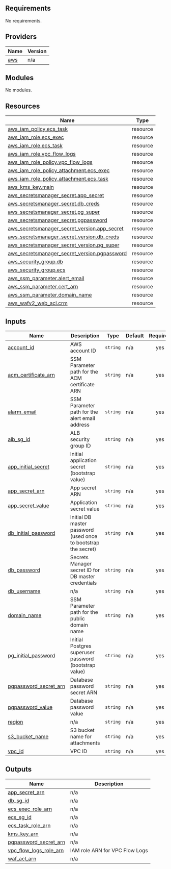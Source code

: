 ## Requirements

No requirements.

## Providers

| Name | Version |
|------|---------|
| <a name="provider_aws"></a> [aws](#provider\_aws) | n/a |

## Modules

No modules.

## Resources

| Name | Type |
|------|------|
| [aws_iam_policy.ecs_task](https://registry.terraform.io/providers/hashicorp/aws/latest/docs/resources/iam_policy) | resource |
| [aws_iam_role.ecs_exec](https://registry.terraform.io/providers/hashicorp/aws/latest/docs/resources/iam_role) | resource |
| [aws_iam_role.ecs_task](https://registry.terraform.io/providers/hashicorp/aws/latest/docs/resources/iam_role) | resource |
| [aws_iam_role.vpc_flow_logs](https://registry.terraform.io/providers/hashicorp/aws/latest/docs/resources/iam_role) | resource |
| [aws_iam_role_policy.vpc_flow_logs](https://registry.terraform.io/providers/hashicorp/aws/latest/docs/resources/iam_role_policy) | resource |
| [aws_iam_role_policy_attachment.ecs_exec](https://registry.terraform.io/providers/hashicorp/aws/latest/docs/resources/iam_role_policy_attachment) | resource |
| [aws_iam_role_policy_attachment.ecs_task](https://registry.terraform.io/providers/hashicorp/aws/latest/docs/resources/iam_role_policy_attachment) | resource |
| [aws_kms_key.main](https://registry.terraform.io/providers/hashicorp/aws/latest/docs/resources/kms_key) | resource |
| [aws_secretsmanager_secret.app_secret](https://registry.terraform.io/providers/hashicorp/aws/latest/docs/resources/secretsmanager_secret) | resource |
| [aws_secretsmanager_secret.db_creds](https://registry.terraform.io/providers/hashicorp/aws/latest/docs/resources/secretsmanager_secret) | resource |
| [aws_secretsmanager_secret.pg_super](https://registry.terraform.io/providers/hashicorp/aws/latest/docs/resources/secretsmanager_secret) | resource |
| [aws_secretsmanager_secret.pgpassword](https://registry.terraform.io/providers/hashicorp/aws/latest/docs/resources/secretsmanager_secret) | resource |
| [aws_secretsmanager_secret_version.app_secret](https://registry.terraform.io/providers/hashicorp/aws/latest/docs/resources/secretsmanager_secret_version) | resource |
| [aws_secretsmanager_secret_version.db_creds](https://registry.terraform.io/providers/hashicorp/aws/latest/docs/resources/secretsmanager_secret_version) | resource |
| [aws_secretsmanager_secret_version.pg_super](https://registry.terraform.io/providers/hashicorp/aws/latest/docs/resources/secretsmanager_secret_version) | resource |
| [aws_secretsmanager_secret_version.pgpassword](https://registry.terraform.io/providers/hashicorp/aws/latest/docs/resources/secretsmanager_secret_version) | resource |
| [aws_security_group.db](https://registry.terraform.io/providers/hashicorp/aws/latest/docs/resources/security_group) | resource |
| [aws_security_group.ecs](https://registry.terraform.io/providers/hashicorp/aws/latest/docs/resources/security_group) | resource |
| [aws_ssm_parameter.alert_email](https://registry.terraform.io/providers/hashicorp/aws/latest/docs/resources/ssm_parameter) | resource |
| [aws_ssm_parameter.cert_arn](https://registry.terraform.io/providers/hashicorp/aws/latest/docs/resources/ssm_parameter) | resource |
| [aws_ssm_parameter.domain_name](https://registry.terraform.io/providers/hashicorp/aws/latest/docs/resources/ssm_parameter) | resource |
| [aws_wafv2_web_acl.crm](https://registry.terraform.io/providers/hashicorp/aws/latest/docs/resources/wafv2_web_acl) | resource |

## Inputs

| Name | Description | Type | Default | Required |
|------|-------------|------|---------|:--------:|
| <a name="input_account_id"></a> [account\_id](#input\_account\_id) | AWS account ID | `string` | n/a | yes |
| <a name="input_acm_certificate_arn"></a> [acm\_certificate\_arn](#input\_acm\_certificate\_arn) | SSM Parameter path for the ACM certificate ARN | `string` | n/a | yes |
| <a name="input_alarm_email"></a> [alarm\_email](#input\_alarm\_email) | SSM Parameter path for the alert email address | `string` | n/a | yes |
| <a name="input_alb_sg_id"></a> [alb\_sg\_id](#input\_alb\_sg\_id) | ALB security group ID | `string` | n/a | yes |
| <a name="input_app_initial_secret"></a> [app\_initial\_secret](#input\_app\_initial\_secret) | Initial application secret (bootstrap value) | `string` | n/a | yes |
| <a name="input_app_secret_arn"></a> [app\_secret\_arn](#input\_app\_secret\_arn) | App secret ARN | `string` | n/a | yes |
| <a name="input_app_secret_value"></a> [app\_secret\_value](#input\_app\_secret\_value) | Application secret value | `string` | n/a | yes |
| <a name="input_db_initial_password"></a> [db\_initial\_password](#input\_db\_initial\_password) | Initial DB master password (used once to bootstrap the secret) | `string` | n/a | yes |
| <a name="input_db_password"></a> [db\_password](#input\_db\_password) | Secrets Manager secret ID for DB master credentials | `string` | n/a | yes |
| <a name="input_db_username"></a> [db\_username](#input\_db\_username) | n/a | `string` | n/a | yes |
| <a name="input_domain_name"></a> [domain\_name](#input\_domain\_name) | SSM Parameter path for the public domain name | `string` | n/a | yes |
| <a name="input_pg_initial_password"></a> [pg\_initial\_password](#input\_pg\_initial\_password) | Initial Postgres superuser password (bootstrap value) | `string` | n/a | yes |
| <a name="input_pgpassword_secret_arn"></a> [pgpassword\_secret\_arn](#input\_pgpassword\_secret\_arn) | Database password secret ARN | `string` | n/a | yes |
| <a name="input_pgpassword_value"></a> [pgpassword\_value](#input\_pgpassword\_value) | Database password value | `string` | n/a | yes |
| <a name="input_region"></a> [region](#input\_region) | n/a | `string` | n/a | yes |
| <a name="input_s3_bucket_name"></a> [s3\_bucket\_name](#input\_s3\_bucket\_name) | S3 bucket name for attachments | `string` | n/a | yes |
| <a name="input_vpc_id"></a> [vpc\_id](#input\_vpc\_id) | VPC ID | `string` | n/a | yes |

## Outputs

| Name | Description |
|------|-------------|
| <a name="output_app_secret_arn"></a> [app\_secret\_arn](#output\_app\_secret\_arn) | n/a |
| <a name="output_db_sg_id"></a> [db\_sg\_id](#output\_db\_sg\_id) | n/a |
| <a name="output_ecs_exec_role_arn"></a> [ecs\_exec\_role\_arn](#output\_ecs\_exec\_role\_arn) | n/a |
| <a name="output_ecs_sg_id"></a> [ecs\_sg\_id](#output\_ecs\_sg\_id) | n/a |
| <a name="output_ecs_task_role_arn"></a> [ecs\_task\_role\_arn](#output\_ecs\_task\_role\_arn) | n/a |
| <a name="output_kms_key_arn"></a> [kms\_key\_arn](#output\_kms\_key\_arn) | n/a |
| <a name="output_pgpassword_secret_arn"></a> [pgpassword\_secret\_arn](#output\_pgpassword\_secret\_arn) | n/a |
| <a name="output_vpc_flow_logs_role_arn"></a> [vpc\_flow\_logs\_role\_arn](#output\_vpc\_flow\_logs\_role\_arn) | IAM role ARN for VPC Flow Logs |
| <a name="output_waf_acl_arn"></a> [waf\_acl\_arn](#output\_waf\_acl\_arn) | n/a |
